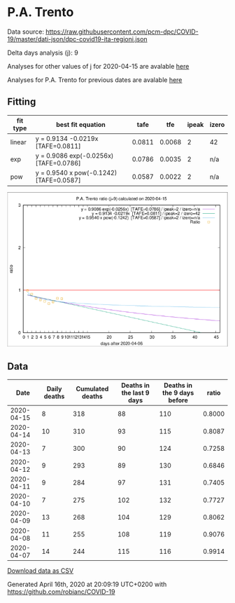 # P.A. Trento

Data source: https://raw.githubusercontent.com/pcm-dpc/COVID-19/master/dati-json/dpc-covid19-ita-regioni.json

Delta days analysis (j): 9

Analyses for other values of j for 2020-04-15 are avalable [here](../2020-04-15/README.md)

Analyses for P.A. Trento for previous dates are avalable [here](../README.md)

## Fitting 
|fit type|best fit equation|tafe|tfe|ipeak|izero|
|-------|-----|--------|------|---|---|
|linear|y = 0.9134 -0.0219x  [TAFE=0.0811]|0.0811|0.0068|2|42|
|exp|y = 0.9086 exp(-0.0256x)  [TAFE=0.0786]|0.0786|0.0035|2|n/a|
|pow|y = 0.9540 x pow(-0.1242)  [TAFE=0.0587]|0.0587|0.0022|2|n/a|

![Plot](COVID-19_p.a._trento_j9_2020-04-15.png)

## Data
|Date|Daily deaths|Cumulated deaths|Deaths in the last 9 days|Deaths in the 9 days before|ratio|
|----|----------|-----------|-------|--------------------|-----|
|2020-04-15|8|318|88|110|0.8000|
|2020-04-14|10|310|93|115|0.8087|
|2020-04-13|7|300|90|124|0.7258|
|2020-04-12|9|293|89|130|0.6846|
|2020-04-11|9|284|97|131|0.7405|
|2020-04-10|7|275|102|132|0.7727|
|2020-04-09|13|268|104|129|0.8062|
|2020-04-08|11|255|108|119|0.9076|
|2020-04-07|14|244|115|116|0.9914|

[Download data as CSV](COVID-19_p.a._trento_j9_2020-04-15.csv)

Generated April 16th, 2020 at 20:09:19 UTC+0200 with https://github.com/robianc/COVID-19
